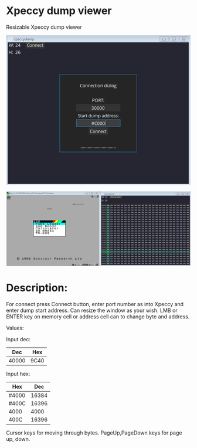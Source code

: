 # Xpeccy dump viewer

 Resizable Xpeccy dump viewer

![plot](/assets/ss_02.PNG)

![plot](/assets/ss_01.PNG)

# Description:

For connect press Connect button, enter port number as into Xpeccy and enter dump start address.
Can resize the window as your wish.
LMB or ENTER key on memory cell or address cell can to change byte and address.

Values:

Input dec:

Dec | Hex  |
-----|------|
40000 | 9C40 |

Input hex:

Hex | Dec   |
-----|-------|
#4000 | 16384 |
#400C | 16396 |
4000 | 4000  |
400C | 16396 |


Cursor keys for moving through bytes.
PageUp,PageDown keys for page up, down.